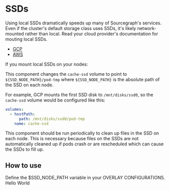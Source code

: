 # SSDs

Using local SSDs dramatically speeds up many of Sourcegraph's services. Even if the cluster's default storage class uses SSDs, it's likely network-mounted rather than local. Read your cloud provider's documentation for mouting local SSDs.

- [GCP](https://cloud.google.com/compute/docs/disks/local-ssd)
- [AWS](https://docs.aws.amazon.com/AWSEC2/latest/UserGuide/ssd-instance-store.html)

If you mount local SSDs on your nodes:

This component changes the `cache-ssd` volume to point to `${SSD_NODE_PATH}/pod-tmp` where `${SSD_NODE_PATH}` is the absolute path of the SSD on each node.

For example, GCP mounts the first SSD disk to `/mnt/disks/ssd0`, so the `cache-ssd` volume would be configured like this:

```yaml
volumes:
  - hostPath:
      path: /mnt/disks/ssd0/pod-tmp
    name: cache-ssd
```

This component should be run periodically to clean up files in the SSD on each node. This is necessary because files on the SSDs are not automatically cleaned up if pods crash or are rescheduled which can cause the SSDs to fill up.

## How to use

Define the $SSD_NODE_PATH variable in your OVERLAY CONFIGURATIONS.
Hello World
